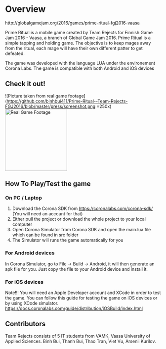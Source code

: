 Overview
============
http://globalgamejam.org/2016/games/prime-ritual-fgj2016-vaasa

Prime Ritual is a mobile game created by Team Rejects for Finnish Game Jam 2016 - Vaasa, a branch of Global Game Jam 2016. Prime Ritual is a simple tapping and holding game. The objective is to keep mages away from the ritual, each mage will have their own different patter to get defeated.

The game was developed with the language LUA under the environement Corona Labs. 
The game is compatible with both Android and iOS devices

## Check it out!

![Picture taken from real game footage](https://github.com/binhbui411/Prime-Ritual--Team-Rejects-FGJ2016/blob/master/press/screenshot.png =250x)
<img src="https://github.com/binhbui411/Prime-Ritual--Team-Rejects-FGJ2016/blob/master/press/screenshot.png =250x" alt="Real Game Footage" style="width: 200px;"/>

## How To Play/Test the game

### On PC / Laptop

1. Download the Corona SDK from https://coronalabs.com/corona-sdk/ (You will need an account for that)
2. Either pull the project or download the whole project to your local computer
3. Open Corona Simulator from Corona SDK and open the main.lua file which can be found in src folder
4. The Simulator will runs the game automatically for you

### For Android devices

In Corona Simulator, go to File -> Build -> Android, it will then generate an apk file for you. Just copy the file to your Android device and install it.

### For iOS devices

Note!!! You will need an Apple Developer account and XCode in order to test the game. 
You can follow this guide for testing the game on iOS devices or by using XCode simulator.
https://docs.coronalabs.com/guide/distribution/iOSBuild/index.html

## Contributors

Team Rejects consists of 5 IT students from VAMK, Vaasa University of Applied Sciences.
Binh Bui, Thanh Bui, Thao Tran, Viet Vu, Arsenii Kurilov.
